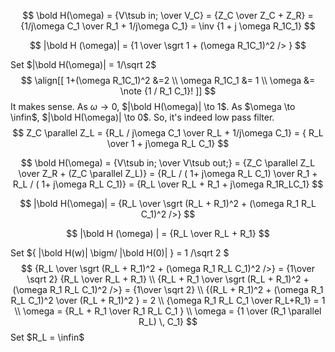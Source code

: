 $$
\bold H(\omega) = {V\tsub in; \over V_C} = {Z_C \over Z_C + Z_R} = {1/j\omega C_1 \over R_1 + 1/j\omega C_1} = \inv {1 + j \omega R_1C_1}
$$

$$
|\bold H (\omega)| = {1 \over \sgrt 1 + (\omega R_1C_1)^2 /> }
$$

Set $|\bold H(\omega)| = 1/\sqrt 2$
$$
\align[[
1+(\omega R_1C_1)^2 &=2 \\
\omega R_1C_1 &= 1 \\
\omega &= \note  {1 / R_1 C_1}!
]]
$$
It makes sense. As $\omega \to 0$, $|\bold H(\omega)| \to 1$. As $\omega \to \infin$, $|\bold H(\omega)| \to 0$. So, it's indeed low pass filter.
$$
Z_C \parallel Z_L = {R_L / j\omega C_1 \over R_L + 1/j\omega C_1} = { R_L \over 1 + j\omega R_L C_1} 
$$

$$
\bold H(\omega) = {V\tsub in; \over V\tsub out;} = {Z_C \parallel Z_L  \over Z_R + (Z_C \parallel Z_L)} = {R_L / ( 1+ j\omega R_L C_1) \over R_1 + R_L / ( 1+ j\omega R_L C_1)} = {R_L \over R_L + R_1 + j\omega R_1R_LC_1}
$$

$$
|\bold H(\omega)| = {R_L \over \sgrt (R_L + R_1)^2 + (\omega R_1 R_L C_1)^2 />}
$$

$$
|\bold H (\omega) | = {R_L \over R_L + R_1}
$$



Set ${ |\bold H(w)| \bigm/ |\bold H(0)| } = 1 /\sqrt 2 $
$$
{R_L \over \sgrt (R_L + R_1)^2 + (\omega R_1 R_L C_1)^2 />} = {1\over \sqrt 2} {R_L \over R_L + R_1} \\
{R_L + R_1 \over \sgrt (R_L + R_1)^2 + (\omega R_1 R_L C_1)^2 />} = {1\over \sqrt 2} \\
{(R_L + R_1)^2 + (\omega R_1 R_L C_1)^2 \over (R_L + R_1)^2 }  = 2 \\
{\omega R_1 R_L C_1 \over R_L+R_1} = 1 \\
\omega  = {R_L + R_1 \over R_1 R_L C_1 } \\
\omega = {1 \over (R_1 \parallel R_L) \, C_1}
$$
Set $R_L = \infin$



